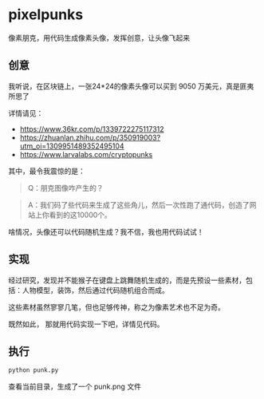 # pixelpunks
像素朋克，用代码生成像素头像，发挥创意，让头像飞起来

## 创意

我听说，在区块链上，一张24*24的像素头像可以买到 9050 万美元，真是匪夷所思了

详情请见：

- https://www.36kr.com/p/1339722275117312
- https://zhuanlan.zhihu.com/p/350919003?utm_oi=1309951489352495104
- https://www.larvalabs.com/cryptopunks

其中，最令我震惊的是：

>Q：朋克图像咋产生的？

>A：我们码了些代码来生成了这些角儿，然后一次性跑了通代码，创造了网站上你看到的这10000个。

啥情况，头像还可以代码随机生成？我不信，我也用代码试试！

## 实现

经过研究，发现并不能猴子在键盘上跳舞随机生成的，而是先预设一些素材，包括：人物模型，装饰，然后通过代码随机组合而成。

这些素材虽然寥寥几笔，但也足够传神，称之为像素艺术也不足为奇。

既然如此， 那就用代码实现一下吧，详情见代码。

## 执行

```Python
python punk.py
```
查看当前目录，生成了一个 punk.png 文件

## 
